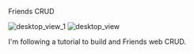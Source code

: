 Friends CRUD 

![desktop_view_1](https://user-images.githubusercontent.com/116598037/231613628-2ff13297-fb03-4bc6-b973-6d19ee080f2c.png)
![desktop_view](https://user-images.githubusercontent.com/116598037/231613638-63f6327c-e3e5-4e90-a68c-2943c8a87056.png)


I'm following a tutorial to build and Friends web CRUD.

